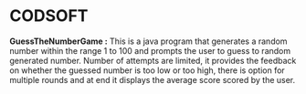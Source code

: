 # CODSOFT
**GuessTheNumberGame :**
This is a java program that generates a random number within the range 1 to 100 and prompts the user to guess to random generated number. Number of attempts are limited, it provides the feedback on whether the guessed number is too low or too high, there is option  for multiple rounds and at end it  displays the average score scored by the user.
 
